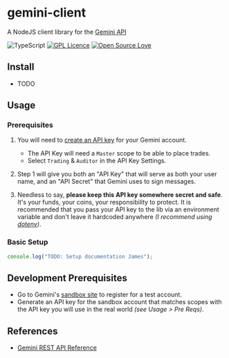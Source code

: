 # gemini-client

A NodeJS client library for the [Gemini API](https://docs.gemini.com/rest-api/)

![TypeScript](https://badges.frapsoft.com/typescript/love/typescript.png?v=101)
[![GPL Licence](https://badges.frapsoft.com/os/gpl/gpl.png?v=102)](https://opensource.org/licenses/GPL-3.0/)
[![Open Source Love](https://badges.frapsoft.com/os/v1/open-source.svg?v=103)](https://github.com/ellerbrock/open-source-badges/)

## Install

- TODO

## Usage

### Prerequisites

1. You will need to [create an API key](https://exchange.gemini.com/settings/api) for your Gemini account.

   - The API Key will need a `Master` scope to be able to place trades.
   - Select `Trading` & `Auditor` in the API Key Settings.

1. Step 1 will give you both an "API Key" that will serve as both your user name, and an "API Secret" that Gemini uses to sign messages.
1. Needless to say, **please keep this API key somewhere secret and safe**. It's your funds, your coins, your responsibility to protect. It is recommended that you pass your API key to the lib via an environment variable and don't leave it hardcoded anywhere _(I recommend using [dotenv](https://www.npmjs.com/package/dotenv))_.

### Basic Setup

```js
console.log("TODO: Setup documentation James");
```

## Development Prerequisites

- Go to Gemini's [sandbox site](https://exchange.sandbox.gemini.com/) to register for a test account.
- Generate an API key for the sandbox account that matches scopes with the API key you will use in the real world _(see Usage > Pre Reqs)_.

## References

- [Gemini REST API Reference](https://docs.gemini.com/rest-api/)

